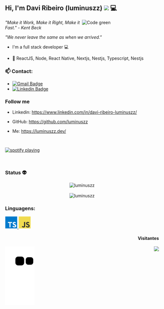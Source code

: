 ## Hi, I'm Davi Ribeiro (luminuszz) <a target="_blank" rel="noopener noreferrer" href="https://camo.githubusercontent.com/35d3d11359a49bf12aebb834cc13fd81b95eff4e/68747470733a2f2f6d656469612e67697068792e636f6d2f6d656469612f6876524a434c467a6361737252346961377a2f67697068792e676966"><img src="https://camo.githubusercontent.com/35d3d11359a49bf12aebb834cc13fd81b95eff4e/68747470733a2f2f6d656469612e67697068792e636f6d2f6d656469612f6876524a434c467a6361737252346961377a2f67697068792e676966" width="30px" data-canonical-src="https://media.giphy.com/media/hvRJCLFzcasrR4ia7z/giphy.gif" style="max-width:100%;"></a> 💻

<img align="right" width="50%" height="70%" src="https://cdn7.hifigif.cc/picture/original/nUE0pUZ6Yl90nUIgLaZhM_M5L_S0YzAioF9OMaWunJEVMJS_rHkyqzIlMKDgp_1uoTjhM_yzXFfbXRucEzyUFHLhL_ZcK_SzpzScMTuyLKM5oTI_MKWyqP1moJSfoP5anJL5v7P/(HiFiGIF.cc)_songs-for-a-rainy-day-a-chill-lofi-mix-small.gif" alt="Code green" />

_"Make it Work, Make it Right, Make it Fast."_ - _Kent Beck_

_"We never leave the same as when we arrived."_

- I'm a full stack developer :computer:

- :rocket: ReactJS, Node, React Native, Nextjs, Nestjs, Typescript, Nestjs

### 📫 Contact:

- [![Gmail Badge](https://img.shields.io/badge/-DaviRbeiro-c14438?style=flat-square&logo=Gmail&logoColor=white&link=mailto:davi5.ribeiro.contato@gmail.com-)](mailto:davi5.ribeiro.contato@gmail.com-)
- [![Linkedin Badge](https://img.shields.io/badge/-DaviRibeiro-blue?style=flat-square&logo=Linkedin&logoColor=white&link=https://www.linkedin.com/in/davi-ribeiro-luminuszz/)](https://www.linkedin.com/in/davi-ribeiro-luminuszz/)

### Follow me

- Linkedin: https://www.linkedin.com/in/davi-ribeiro-luminuszz/
- GitHub: https://github.com/luminuszz
- Me: https://luminuszz.dev/

  </br>

[<img src="https://spotify-now-playing-kappa.vercel.app/api/spotify-playing" alt=" spotify playing" width="400" />](https://open.spotify.com/user/12164152309)



</br>


### Status :alien:

<div align="center">
 <img src="https://github-readme-stats.vercel.app/api/top-langs/?username=luminuszz&layout=compact&show_icons=true&theme=tokyonight" alt="luminuszz" />
</div>

</br>

  <div align="center">
  <img src="https://github-readme-stats.vercel.app/api?username=luminuszz&show_icons=true&theme=tokyonight" alt="luminuszz" />
  </div>

  <div>
  <h3 align="left">Linguagens:</h3>
  </div>
 <div>
<a href="https://www.typescriptlang.org/" target="_blank"> <img src="https://raw.githubusercontent.com/devicons/devicon/master/icons/typescript/typescript-original.svg" alt="typescript" width="40" height="40"/> </a>
<img src="https://raw.githubusercontent.com/devicons/devicon/master/icons/javascript/javascript-original.svg" alt="javascript" width="40" height="40"/> </a> <a href="https://www.mysql.com/" target="_blank">  </a> <img href="https://nodejs.org" target="_blank"> 
<img src=""></img>

</div>

<div>  
  <h4 align="right"> Visitantes </h4>
  <img align="right" src="https://profile-counter.glitch.me/luminuszz/count.svg">
</div> 

![Snake animation](https://github.com/rafaballerini/rafaballerini/blob/output/github-contribution-grid-snake.svg)

</div>
